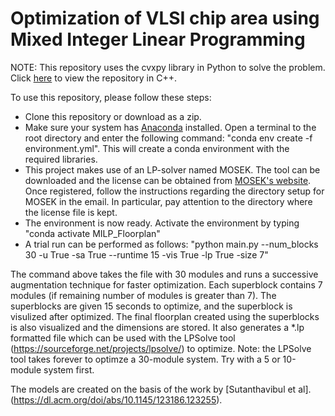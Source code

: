 # Optimization of VLSI chip area using Mixed Integer Linear Programming

NOTE: This repository uses the cvxpy library in Python to solve the problem. Click [here](https://github.com/ShuvoNewaz/MILP-VLSI-Floorplanning-CPP) to view the repository in C++.

To use this repository, please follow these steps:

- Clone this repository or download as a zip.
- Make sure your system has [Anaconda](https://www.anaconda.com/download) installed. Open a terminal to the root directory and enter the following command: "conda env create -f environment.yml". This will create a conda environment with the required libraries.
- This project makes use of an LP-solver named MOSEK. The tool can be downloaded and the license can be obtained from [MOSEK's website](https://www.mosek.com/resources/getting-started/). Once registered, follow the instructions regarding the directory setup for MOSEK in the email. In particular, pay attention to the directory where the license file is kept.
- The environment is now ready. Activate the environment by typing
    "conda activate MILP_Floorplan"
- A trial run can be performed as follows:
    "python main.py --num_blocks 30 -u True -sa True --runtime 15 -vis True -lp True -size 7"

The command above takes the file with 30 modules and runs a successive augmentation technique for faster optimization. Each superblock contains 7 modules (if remaining number of modules is greater than 7). The superblocks are given 15 seconds to optimize, and the superblock is visulized after optimized. The final floorplan created using the superblocks is also visualized and the dimensions are stored. It also generates a *.lp formatted file which can be used with the LPSolve tool (https://sourceforge.net/projects/lpsolve/) to optimize. Note: the LPSolve tool takes forever to optimze a 30-module system. Try with a 5 or 10-module system first.

The models are created on the basis of the work by [Sutanthavibul et al].(https://dl.acm.org/doi/abs/10.1145/123186.123255).